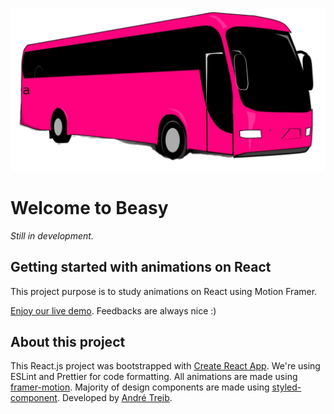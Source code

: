 

![](src/images/backgroundBus.png)
# Welcome to Beasy

*Still in development.*

## Getting started with animations on React

 This project purpose is to study animations on React using Motion Framer.

[Enjoy our live demo](https://blissful-bose-69a5ee.netlify.app/). Feedbacks are always nice :)

## About this project

This React.js project was bootstrapped with [Create React App](https://github.com/facebook/create-react-app). We're using ESLint and Prettier for code formatting.
All animations are made using [framer-motion](https://www.framer.com/motion/).
Majority of design components are made using [styled-component](https://styled-components.com/).
Developed by [André Treib](https://github.com/atreib).
